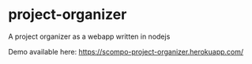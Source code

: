 # project-organizer

A project organizer as a webapp written in nodejs

Demo available here: https://scompo-project-organizer.herokuapp.com/
